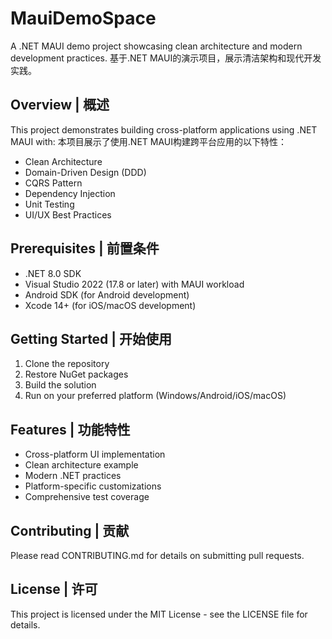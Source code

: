 # MauiDemoSpace

A .NET MAUI demo project showcasing clean architecture and modern development practices.
基于.NET MAUI的演示项目，展示清洁架构和现代开发实践。

## Overview | 概述

This project demonstrates building cross-platform applications using .NET MAUI with:
本项目展示了使用.NET MAUI构建跨平台应用的以下特性：

- Clean Architecture
- Domain-Driven Design (DDD)
- CQRS Pattern
- Dependency Injection
- Unit Testing
- UI/UX Best Practices

## Prerequisites | 前置条件

- .NET 8.0 SDK
- Visual Studio 2022 (17.8 or later) with MAUI workload
- Android SDK (for Android development)
- Xcode 14+ (for iOS/macOS development)

## Getting Started | 开始使用

1. Clone the repository
2. Restore NuGet packages
3. Build the solution
4. Run on your preferred platform (Windows/Android/iOS/macOS)

## Features | 功能特性

- Cross-platform UI implementation
- Clean architecture example
- Modern .NET practices
- Platform-specific customizations
- Comprehensive test coverage

## Contributing | 贡献

Please read CONTRIBUTING.md for details on submitting pull requests.

## License | 许可

This project is licensed under the MIT License - see the LICENSE file for details.
